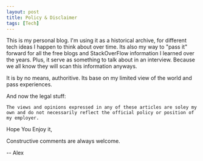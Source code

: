 ```yaml
---
layout: post
title: Policy & Disclaimer 
tags: [Tech]
---
```

This is my personal blog. I'm using it as a historical archive, for different tech ideas I happen to think about over time.  Its also my way to "pass it" forward for all the free blogs and StackOverFlow information I learned over the years.  Plus, it serve as something to talk about in an interview.  Because we all know they will scan this information anyways.  


It is by no means, authoritive.  Its base on my limited view of the world and pass experiences. 

And now the legal stuff: 
```Disclaimer:
The views and opinions expressed in any of these articles are soley my own and do not necessarily reflect the official policy or position of my employer.
``` 

Hope You Enjoy it, 

Constructive comments are always welcome.

-- Alex
